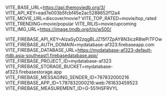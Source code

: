 VITE_BASE_URL=https://api.themoviedb.org/3/
VITE_API_KEY=ead7e003b5fcbf45e2ac5288652f12a4
VITE_MOVIE_URL=discover/movie?
VITE_TOP_RATED=movie/top_rated
VITE_TRENDING=movie/popular
VITE_RILIS=movie/upcoming
VITE_IMG_URL=https://image.tmdb.org/t/p/w500/


VITE_FIREBASE_API_KEY=AIzaSyD2zqgBLJZ15f7ZpAY8N3iczR8tePiTFOw
VITE_FIREBASE_AUTH_DOMAIN=mydatabase-af323.firebaseapp.com
VITE_FIREBASE_DATABASE_URL=https://mydatabase-af323-default-rtdb.asia-southeast1.firebasedatabase.app/
VITE_FIREBASE_PROJECT_ID=mydatabase-af323
VITE_FIREBASE_STORAGE_BUCKET=mydatabase-af323.firebasestorage.app
VITE_FIREBASE_MESSAGING_SENDER_ID=787832000216
VITE_FIREBASE_APP_ID=1:787832000216:web:761633459523
VITE_FIREBASE_MEASUREMENT_ID=G-551HSFRVYL

